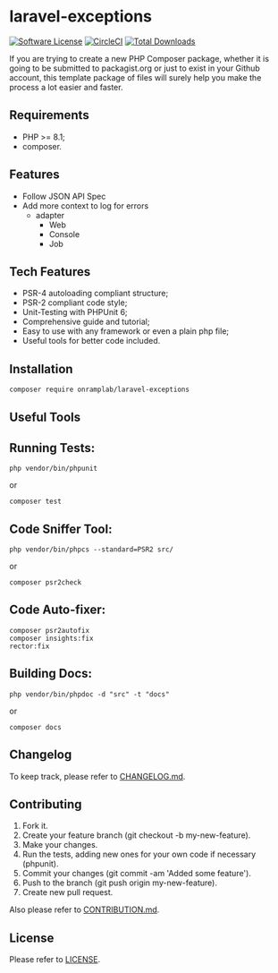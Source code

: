 # laravel-exceptions

[![Software License](https://img.shields.io/badge/license-MIT-brightgreen.svg?style=flat-square)](LICENSE.md)
[![CircleCI](https://circleci.com/gh/OnrampLab/laravel-exceptions.svg?style=shield)](https://circleci.com/gh/OnrampLab/laravel-exceptions)
[![Total Downloads](https://img.shields.io/packagist/dt/onramplab/laravel-exceptions.svg?style=flat-square)](https://packagist.org/packages/onramplab/laravel-exceptions)

If you are trying to create a new PHP Composer package, whether it is going to be submitted to packagist.org or just to exist in your Github account, this template package of files will surely help you make the process a lot easier and faster.

## Requirements

- PHP >= 8.1;
- composer.

## Features

- Follow JSON API Spec
- Add more context to log for errors
  - adapter
    - Web
    - Console
    - Job

## Tech Features

- PSR-4 autoloading compliant structure;
- PSR-2 compliant code style;
- Unit-Testing with PHPUnit 6;
- Comprehensive guide and tutorial;
- Easy to use with any framework or even a plain php file;
- Useful tools for better code included.

## Installation

```bash
composer require onramplab/laravel-exceptions
```

## Useful Tools

## Running Tests:

    php vendor/bin/phpunit

 or

    composer test

## Code Sniffer Tool:

    php vendor/bin/phpcs --standard=PSR2 src/

 or

    composer psr2check

## Code Auto-fixer:

    composer psr2autofix
    composer insights:fix
    rector:fix

## Building Docs:

    php vendor/bin/phpdoc -d "src" -t "docs"

 or

    composer docs

## Changelog

To keep track, please refer to [CHANGELOG.md](https://github.com/Onramplab/laravel-exceptions/blob/master/CHANGELOG.md).

## Contributing

1. Fork it.
2. Create your feature branch (git checkout -b my-new-feature).
3. Make your changes.
4. Run the tests, adding new ones for your own code if necessary (phpunit).
5. Commit your changes (git commit -am 'Added some feature').
6. Push to the branch (git push origin my-new-feature).
7. Create new pull request.

Also please refer to [CONTRIBUTION.md](https://github.com/Onramplab/laravel-exceptions/blob/master/CONTRIBUTION.md).

## License

Please refer to [LICENSE](https://github.com/Onramplab/laravel-exceptions/blob/master/LICENSE).
